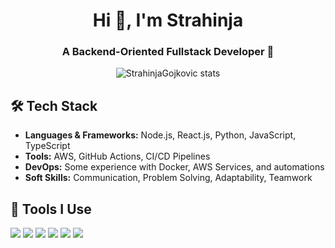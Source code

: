<!-- Profile Header -->
<h1 align="center">Hi 👋, I'm Strahinja</h1>
<h3 align="center">A Backend-Oriented Fullstack Developer 🧠</h3>

<!-- GitHub Stats (optional, remove if you want a cleaner UI) -->
<p align="center">
  <img src="https://github-readme-stats.vercel.app/api?username=StrahinjaGojkovic&show_icons=true&theme=radical" alt="StrahinjaGojkovic stats" />
</p>

<!-- Skills Section -->
<h2>🛠️ Tech Stack</h2>
<ul>
  <li><strong>Languages & Frameworks:</strong> Node.js, React.js, Python, JavaScript, TypeScript</li>
  <li><strong>Tools:</strong> AWS, GitHub Actions, CI/CD Pipelines</li>
  <li><strong>DevOps:</strong> Some experience with Docker, AWS Services, and automations</li>
  <li><strong>Soft Skills:</strong> Communication, Problem Solving, Adaptability, Teamwork</li>
</ul>

<!-- Badges (Optional) -->
<h2>🔧 Tools I Use</h2>
<p>
  <img src="https://img.shields.io/badge/Node.js-339933?style=for-the-badge&logo=nodedotjs&logoColor=white" />
  <img src="https://img.shields.io/badge/React-20232A?style=for-the-badge&logo=react&logoColor=61DAFB" />
  <img src="https://img.shields.io/badge/Python-3670A0?style=for-the-badge&logo=python&logoColor=ffdd54" />
  <img src="https://img.shields.io/badge/TypeScript-007ACC?style=for-the-badge&logo=typescript&logoColor=white" />
  <img src="https://img.shields.io/badge/Javascript-F7DF1E?style=for-the-badge&logo=javascript&logoColor=black" />
  <img src="https://img.shields.io/badge/AWS-232F3E?style=for-the-badge&logo=amazon-aws&logoColor=white" />
</p>
